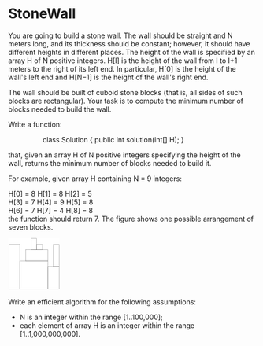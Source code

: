 # StoneWall
<p>You are going to build a stone wall. The wall should be straight and N meters long, and its thickness should be constant; however, it should have different heights in different places. The height of the wall is specified by an array H of N positive integers. H[I] is the height of the wall from I to I+1 meters to the right of its left end. In particular, H[0] is the height of the wall's left end and H[N−1] is the height of the wall's right end.

<p>The wall should be built of cuboid stone blocks (that is, all sides of such blocks are rectangular). Your task is to compute the minimum number of blocks needed to build the wall.

<p>Write a function:

<p style = "margin-left:5em">class Solution { public int solution(int[] H); }

<p>that, given an array H of N positive integers specifying the height of the wall, returns the minimum number of blocks needed to build it.

<p>For example, given array H containing N = 9 integers:

<p>  H[0] = 8    H[1] = 8    H[2] = 5
<br>  H[3] = 7    H[4] = 9    H[5] = 8
<br>  H[6] = 7    H[7] = 4    H[8] = 8
<br>the function should return 7. The figure shows one possible arrangement of seven blocks.

<p><img src = "img/stonewall.png">

<p>Write an efficient algorithm for the following assumptions:
<ul>
<li>N is an integer within the range [1..100,000];</li>
<li>each element of array H is an integer within the range [1..1,000,000,000].</li>